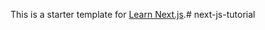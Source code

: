 This is a starter template for [Learn Next.js](https://nextjs.org/learn).#   n e x t - j s - t u t o r i a l  
 